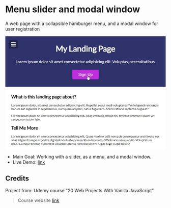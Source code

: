 # Menu slider and modal window

A web page with a collapsible hamburger menu, and a modal window for user registration

![screenshot of the app showing ....](./data/screenshot_01.jpg)

- Main Goal: Working with a slider, as a menu, and a modal window.
- Live Demo: [link](https://orses.github.io/vanilla_javascript/menu_slider_and_modal/src/)

## Credits

Project from: Udemy course "20 Web Projects With Vanilla JavaScript"

> Course website [link](https://www.udemy.com/course/web-projects-with-vanilla-javascript)
